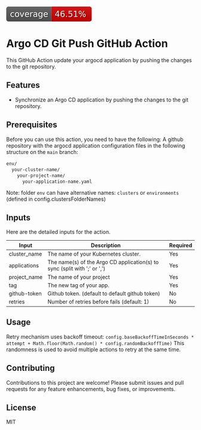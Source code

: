 ![Coverage](badges/coverage.svg)

# Argo CD Git Push GitHub Action

This GitHub Action update your argocd application by pushing the changes to the git repository.

## Features

- Synchronize an Argo CD application by pushing the changes to the git repository.

## Prerequisites

Before you can use this action, you need to have the following: A github repository with the argocd application
configuration files in the following structure on the `main` branch:

```
env/
  your-cluster-name/
    your-project-name/
      your-application-name.yaml

```

Note: folder `env` can have alternative names: `clusters` or `environments` (defined in config.clustersFolderNames)

## Inputs

Here are the detailed inputs for the action.

| Input        | Description                                                               | Required |
| ------------ | ------------------------------------------------------------------------- | -------- |
| cluster_name | The name of your Kubernetes cluster.                                      | Yes      |
| applications | The name(s) of the Argo CD application(s) to sync (split with ';' or ',') | Yes      |
| project_name | The name of your project                                                  | Yes      |
| tag          | The new tag of your app.                                                  | Yes      |
| github-token | Github token. (default to default github token)                           | No       |
| retries      | Number of retries before fails (default: 1)                               | No       |

## Usage

Retry mechanism uses backoff timeout:
`config.baseBackoffTimeInSeconds * attempt + Math.floor(Math.random() * config.randomBackoffTime)` This randomness is
used to avoid multiple actions to retry at the same time.

## Contributing

Contributions to this project are welcome! Please submit issues and pull requests for any feature enhancements, bug
fixes, or improvements.

## License

MIT
